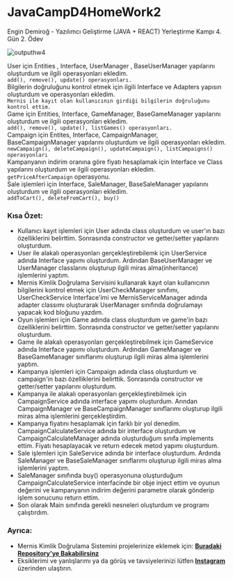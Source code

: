 # JavaCampD4HomeWork2
Engin Demiroğ - Yazılımcı Geliştirme (JAVA + REACT) Yerleştirme Kampı 4. Gün 2. Ödev  

![outputhw4](https://user-images.githubusercontent.com/74976052/116949424-cd9cc600-ac8a-11eb-8554-7ce84e65474c.png)  

User için Entities , Interface, UserManager , BaseUserManager yapılarını oluşturdum ve ilgili operasyonları ekledim.  
`add(), remove(), update() operasyonları.  `  
Bilgilerin doğruluğunu kontrol etmek için ilgili Interface ve Adapters yapısın oluşturdum ve operasyonları ekledim.  
` Mernis ile kayıt olan kullanıcının girdiği bilgilerin doğruluğunu kontrol ettim. `   
Game için Entities, Interface, GameManager, BaseGameManager yapılarını oluşturdum ve ilgili operasyonları ekledim.  
` add(), remove(), update(), listGames() operasyonları. `   
Campaign için Entites, Interface, CampaignManager, BaseCampaignManager yapılarını oluşturdum ve ilgili operasyonları ekledim.  
`newCampaign(), deleteCampaign(), updateCampaign(), listCampaigns() operasyonları`  
Kampanyanın indirim oranına göre fiyatı hesaplamak için Interface ve Class yapılarını oluşturdum ve ilgili operasyonları ekledim.  
`getPriceAfterCampaign` operasyonu.  
Sale işlemleri için Interface, SaleManager, BaseSaleManager yapılarını oluşturdum ve ilgili operasyonları ekledim.  
`addToCart(), deleteFromCart(), buy()`  


### Kısa Özet:  
- Kullanıcı kayıt işlemleri için User adında class oluşturdum ve user'ın bazı özelliklerini belirttim. Sonrasında constructor ve getter/setter yapılarını oluşturdum.  
- User ile alakalı operasyonları gerçekleştirebilemk için UserService adında Interface yapımı oluşturdum. Ardından BaseUserManager ve UserManager 
classlarını oluşturup ilgili miras alma(inheritance) işlemlerini yaptım.
- Mernis Kimlik Doğrulama Servisini kullanarak kayıt olan kullanıcının bilgilerini kontrol etmek için UserCheckManager sınıfımı, UserCheckService Interface'imi 
ve MernisServiceManager adında adapter classımı oluşturarak UserManager sınıfında doğrulamayı yapacak kod bloğunu yazdım.
- Oyun işlemleri için Game adında class oluşturdum ve game'in bazı özelliklerini belirttim. Sonrasında constructor ve getter/setter yapılarını oluşturdum.
- Game ile alakalı operasyonları gerçekleştirebilmek için GameService adında Interface yapımı oluşturdum. Ardından GameManager ve BaseGameManager sınıflarımı oluşturup 
ilgili miras alma işlemlerini yaptım.
- Kampanya işlemleri için Campaign adında class oluşturdum ve campaign'in bazı özelliklerini belirttik. Sonrasında constructor ve getter/setter yapılarını oluşturdum.
- Kampanya ile alakalı operasyonları gerçekleştirebilmek için CampaignService adında interface yapımı oluşturdum. Arından CampaignManager ve BaseCampaignManager sınıflarımı 
oluşturup ilgili miras alma işlemlerini gerçekleştirdim.
- Kampanya fiyatını hesaplamak için farklı bir yol denedim. CampaignCalculateService adında bir interface oluşturdum ve CampaignCalculateManager adında oluşturduğum sınıfa 
implements ettim. Fiyatı hesaplayacak ve return edecek metod yapımı oluşturdum. 
- Sale işlemleri için SaleService adında bir interface oluşturdum. Ardında SaleManager ve BaseSaleManager sınıflarımı oluşturup ilgili miras alma işlemlerini yaptım. 
- SaleManager sınıfında buy() operasyonuna oluşturduğum CampaignCalculateService interfacinde bir obje inject ettim ve oyunun değerini ve kampanyanın indirim değerini parametre olarak 
gönderip işlem sonucunu return ettim.
- Son olarak Main sınıfında gerekli nesneleri oluşturdum ve programı çalıştırdım.

### Ayrıca:
- Mernis Kimlik Doğrulama Sistemini projelerinize eklemek için: **[Buradaki Repository'ye Bakabilirsinz](https://github.com/KB-Silence/JavaCampD4HomeWork1)**
- Eksiklerimi ve yanlışlarımı ya da görüş ve tavsiyelerinizi lütfen **[Instagram](https://www.instagram.com/brkcnsrbstt/)** üzerinden ulaştırın.
